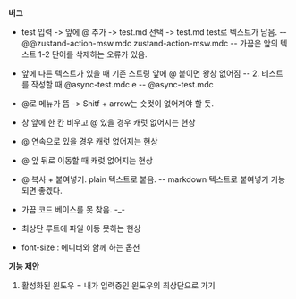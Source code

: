**버그**
- test 입력 -> 앞에 @ 추가 -> test.md 선택 -> test.md test로 텍스트가 남음. 
    -- @@zustand-action-msw.mdc zustand-action-msw.mdc 
    -- 가끔은 앞의 텍스트 1-2 단어를 삭제하는 오류가 있음. 
- 앞에 다른 텍스트가 있을 때 기존 스트링 앞에 @ 붙이면 왕창 없어짐
    -- 2. 테스트를 작성할 때 @async-test.mdc e 
    -- @async-test.mdc
- @로 메뉴가 뜸 -> Shitf + arrow는 숏컷이 없어져야 할 듯.
- 창 앞에 한 칸 비우고 @ 있을 경우 캐럿 없어지는 현상
- @ 연속으로 있을 경우 캐럿 없어지는 현상
- @ 앞 뒤로 이동할 때 캐럿 없어지는 현상
- @ 복사 + 붙여넣기. plain 텍스트로 붙음.
    -- markdown 텍스트로 붙여넣기 기능 되면 좋겠다.

- 가끔 코드 베이스를 못 찾음. -_-
- 최상단 루트에 파일 이동 못하는 현상



- font-size : 에디터와 함께 하는 옵션

**기능 제안**
1. 활성화된 윈도우 = 내가 입력중인 윈도우의 최상단으로 가기